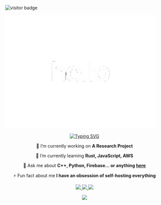 ![visitor badge](https://visitor-badge.laobi.icu/badge?page_id=PanLuvme.visitor-badge)


<img src="hello-animated.gif">

<div align="center">
 
[![Typing SVG](https://readme-typing-svg.demolab.com/?lines=Alejandro+Avina+Fernandez)](https://git.io/typing-svg)

</div>

 <div align="center">
 
 🔭 I’m currently working on **A Research Project**
 
 🌱 I’m currently learning **Rust, JavaScript, AWS**

💬 Ask me about **C++, Python, Firebase... or anything [here](https://github.com/PanLuvme/PanLuvme/issues)**

⚡ Fun fact about me **I have an obsession of self-hosting everything**

 </div>

 
<div align="center"> 
  <a href="mailto:alex.avina1212@gmail.com">
    <img src="https://img.shields.io/badge/Gmail-333333?style=for-the-badge&logo=gmail&logoColor=red" />
  </a>
  <a href="https://linkedin.com/in/alex-avina" target="_blank">
    <img src="https://img.shields.io/badge/LinkedIn-0077B5?style=for-the-badge&logo=linkedin&logoColor=white" target="_blank" />
  </a>
  <a href="https://panluvme.github.io" target="_blank">
     <img src="https://img.shields.io/badge/Portfolio-FF5722?style=for-the-badge&logo=todoist&logoColor=white" target="_blank" /> <!-- sqlite, safari, google-chrome are other good icon options -->
  </a>
</div>



<p align="center">
  <a href="https://skillicons.dev">
    <img src="https://skillicons.dev/icons?i=git,kubernetes,docker,c,vim" />
  </a>
</p>
